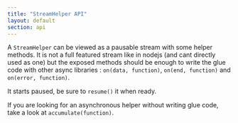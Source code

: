 ```yaml
---
title: "StreamHelper API"
layout: default
section: api
---
```


A `StreamHelper` can be viewed as a pausable stream with some helper methods.
It is not a full featured stream like in nodejs (and cant directly used as one)
but the exposed methods should be enough to write the glue code with other async
libraries : `on(data, function)`, `on(end, function)` and `on(error, function)`.

It starts paused, be sure to `resume()` it when ready.

If you are looking for an asynchronous helper without writing glue code, take a
look at `accumulate(function)`.

